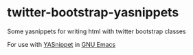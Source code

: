 twitter-bootstrap-yasnippets
============================

Some yasnippets for writing html with twitter bootstrap classes

For use with [YASnippet](http://capitaomorte.github.io/yasnippet/index.html) in [GNU Emacs](http://www.gnu.org/software/emacs/)